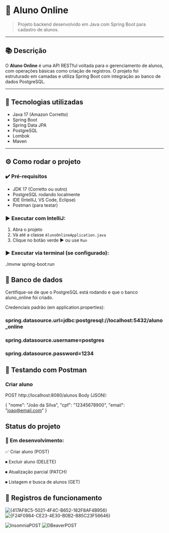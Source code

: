 # 📘 Aluno Online

> Projeto backend desenvolvido em Java com Spring Boot para cadastro de alunos.

---

## 📚 Descrição

O **Aluno Online** é uma API RESTful voltada para o gerenciamento de alunos, com operações básicas como criação de registros. O projeto foi estruturado em camadas e utiliza Spring Boot com integração ao banco de dados PostgreSQL.

---

## 🚀 Tecnologias utilizadas

- Java 17 (Amazon Corretto)
- Spring Boot
- Spring Data JPA
- PostgreSQL
- Lombok
- Maven

---

## ⚙️ Como rodar o projeto

### ✔️ Pré-requisitos

- JDK 17 (Corretto ou outro)
- PostgreSQL rodando localmente
- IDE (IntelliJ, VS Code, Eclipse)
- Postman (para testar)

### ▶️ Executar com IntelliJ:

1. Abra o projeto
2. Vá até a classe `AlunoOnlineApplication.java`
3. Clique no botão verde ▶️ ou use `Run`

### ▶️ Executar via terminal (se configurado):

./mvnw spring-boot:run

## 💾 Banco de dados
Certifique-se de que o PostgreSQL está rodando e que o banco aluno_online foi criado.

Credenciais padrão (em application.properties):

### spring.datasource.url=jdbc:postgresql://localhost:5432/aluno_online
### spring.datasource.username=postgres
### spring.datasource.password=1234

## 📨 Testando com Postman
### Criar aluno

POST http://localhost:8080/alunos
Body (JSON):

{
  "nome": "João da Silva",
  "cpf": "12345678900",
  "email": "joao@email.com"
}

## Status do projeto
### 🚧 Em desenvolvimento:

✅ Criar aluno (POST)

⏹ Excluir aluno (DELETE)

⏹ Atualização parcial (PATCH)

⏹ Listagem e busca de alunos (GET)

## 📸 Registros de funcionamento
![{417AF8C5-5021-4F4C-B652-182F8AF4B956}](https://github.com/user-attachments/assets/f6c183f0-8f3f-4591-bc03-53489ca70236)
![{F24F0984-CE23-4E30-B0B2-B85C23F56646}](https://github.com/user-attachments/assets/1dcb23f3-5f16-4ad6-b542-2e139fc34a44)

![InsomniaPOST](https://github.com/user-attachments/assets/94199810-0d6c-47f3-b002-01c720e051ed)
![DBeaverPOST](https://github.com/user-attachments/assets/bc6277f7-4286-4c95-b705-d208d268d45b)


